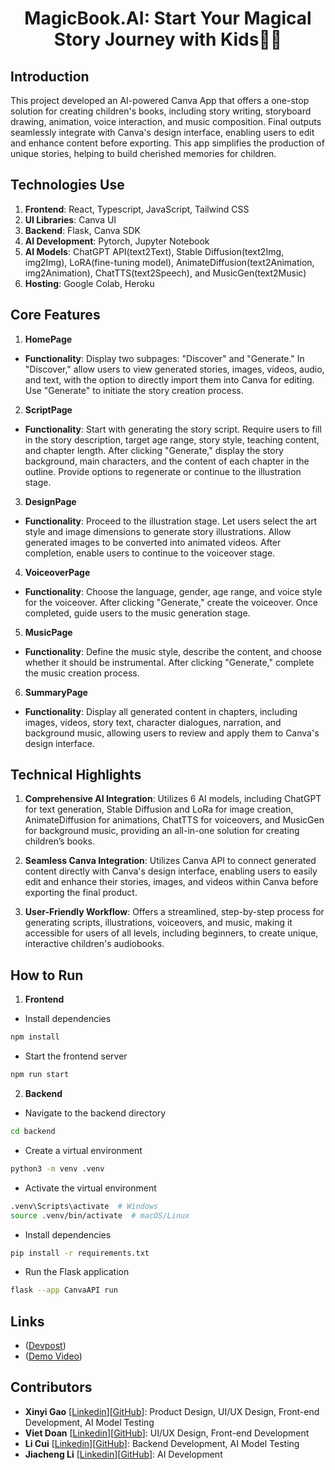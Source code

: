 <h1 align="center">MagicBook.AI: Start Your Magical Story Journey with Kids🔮🌈</h1>

## **Introduction**

This project developed an AI-powered Canva App that offers a one-stop solution for creating children's books, including story writing, storyboard drawing, animation, voice interaction, and music composition. Final outputs seamlessly integrate with Canva's design interface, enabling users to edit and enhance content before exporting. This app simplifies the production of unique stories, helping to build cherished memories for children.

## **Technologies Use**
1. **Frontend**: React, Typescript, JavaScript, Tailwind CSS
2. **UI Libraries**: Canva UI
3. **Backend**: Flask, Canva SDK
4. **AI Development**: Pytorch, Jupyter Notebook
5. **AI Models**: ChatGPT API(text2Text), Stable Diffusion(text2Img, img2Img), LoRA(fine-tuning model), AnimateDiffusion(text2Animation, img2Animation), ChatTTS(text2Speech), and MusicGen(text2Music)
6. **Hosting**: Google Colab, Heroku

## **Core Features**

1. **HomePage**

- **Functionality**: Display two subpages: "Discover" and "Generate." In "Discover," allow users to view generated stories, images, videos, audio, and text, with the option to directly import them into Canva for editing. Use "Generate" to initiate the story creation process.

2. **ScriptPage**

- **Functionality**: Start with generating the story script. Require users to fill in the story description, target age range, story style, teaching content, and chapter length. After clicking "Generate," display the story background, main characters, and the content of each chapter in the outline. Provide options to regenerate or continue to the illustration stage.
  
3. **DesignPage**

- **Functionality**: Proceed to the illustration stage. Let users select the art style and image dimensions to generate story illustrations. Allow generated images to be converted into animated videos. After completion, enable users to continue to the voiceover stage.

4. **VoiceoverPage**

- **Functionality**: Choose the language, gender, age range, and voice style for the voiceover. After clicking "Generate," create the voiceover. Once completed, guide users to the music generation stage.

5. **MusicPage**

- **Functionality**: Define the music style, describe the content, and choose whether it should be instrumental. After clicking "Generate," complete the music creation process.

6. **SummaryPage**

- **Functionality**: Display all generated content in chapters, including images, videos, story text, character dialogues, narration, and background music, allowing users to review and apply them to Canva's design interface.

## Technical Highlights

1. **Comprehensive AI Integration**: Utilizes 6 AI models, including ChatGPT for text generation, Stable Diffusion and LoRa for image creation, AnimateDiffusion for animations, ChatTTS for voiceovers, and MusicGen for background music, providing an all-in-one solution for creating children’s books.

2. **Seamless Canva Integration**: Utilizes Canva API to connect generated content directly with Canva's design interface, enabling users to easily edit and enhance their stories, images, and videos within Canva before exporting the final product.

3. **User-Friendly Workflow**: Offers a streamlined, step-by-step process for generating scripts, illustrations, voiceovers, and music, making it accessible for users of all levels, including beginners, to create unique, interactive children's audiobooks.

## How to Run

1. **Frontend**

- Install dependencies

```bash
npm install
```

- Start the frontend server

```bash
npm run start
```

2. **Backend**

- Navigate to the backend directory

```bash
cd backend
```

- Create a virtual environment

```bash
python3 -m venv .venv
```

- Activate the virtual environment

```bash
.venv\Scripts\activate  # Windows
source .venv/bin/activate  # macOS/Linux
```

- Install dependencies

```bash
pip install -r requirements.txt
```

- Run the Flask application

```bash
flask --app CanvaAPI run
```

## Links

- ([Devpost](https://youtu.be/8D57UD3cWfo?si=xhHj6ELR5Tlrhy4y))
- ([Demo Video](https://youtu.be/8D57UD3cWfo?si=xhHj6ELR5Tlrhy4y))

## Contributors

- **Xinyi Gao** [[Linkedin](https://www.linkedin.com/in/xinyi-gao-cn/)][[GitHub](https://github.com/Joan-gao)]: Product Design, UI/UX Design, Front-end Development, AI Model Testing
- **Viet Doan** [[Linkedin](https://www.linkedin.com/in/viet-doan-vqd/)][[GitHub](https://github.com/viet-doan)]: UI/UX Design, Front-end Development
- **Li Cui** [[Linkedin](https://www.linkedin.com/in/li-cui-73809027b)][[GitHub](https://github.com/amandaliberaann)]: Backend Development, AI Model Testing
- **Jiacheng Li** [[Linkedin](https://www.linkedin.com/in/jiacheng-li-b17b41242/)][[GitHub](https://github.com/ljc0359)]: AI Development
